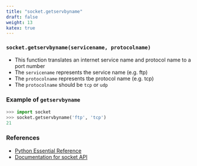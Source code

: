 ```yaml
---
title: "socket.getservbyname"
draft: false
weight: 13
katex: true
---
```


### `socket.getservbyname(servicename, protocolname)`
- This function translates an internet service name and protocol name to a port number
- The `servicename` represents the service name (e.g. ftp)
- The `protocolname` represents tbe protocol name (e.g. tcp)
- The `protocolname` should be `tcp` or `udp`

### Example of `getservbyname`

```python
>>> import socket
>>> socket.getservbyname('ftp', 'tcp')
21
```

### References
- [Python Essential Reference](http://index-of.co.uk/Python/Python%20Essential%20Reference,%20Fourth%20Edition.pdf)
- [Documentation for socket API](https://docs.python.org/3/library/socket.html)
